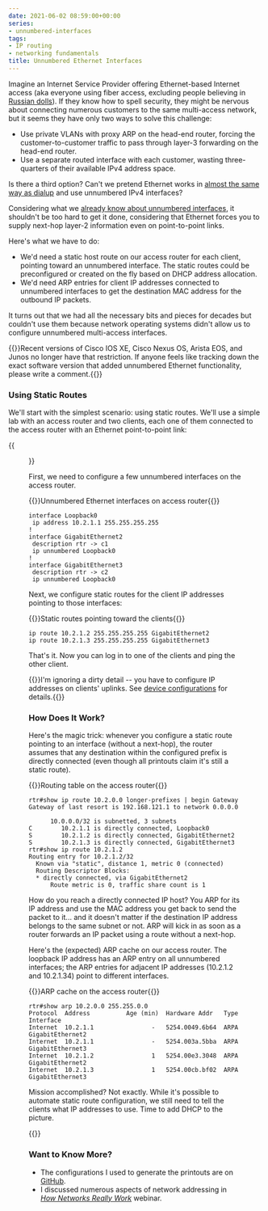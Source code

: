 ```yaml
---
date: 2021-06-02 08:59:00+00:00
series:
- unnumbered-interfaces
tags:
- IP routing
- networking fundamentals
title: Unnumbered Ethernet Interfaces
---
```

Imagine an Internet Service Provider offering Ethernet-based Internet access (aka everyone using fiber access, excluding people believing in [Russian dolls](/2008/10/internet-access-russian-dolls/)). If they know how to spell security, they might be nervous about connecting numerous customers to the same multi-access network, but it seems they have only two ways to solve this challenge:

* Use private VLANs with proxy ARP on the head-end router, forcing the customer-to-customer traffic to pass through layer-3 forwarding on the head-end router.
* Use a separate routed interface with each customer, wasting three-quarters of their available IPv4 address space.

Is there a third option? Can't we pretend Ethernet works in [almost the same way as dialup](/2021/05/fundamentals-unnumbered-ip-interfaces/) and use unnumbered IPv4 interfaces? 
<!--more-->
Considering what we [already know about unnumbered interfaces](/2021/05/routing-unnumbered-interfaces/), it shouldn't be too hard to get it done, considering that Ethernet forces you to supply next-hop layer-2 information even on point-to-point links.

Here's what we have to do:

* We'd need a static host route on our access router for each client, pointing toward an unnumbered interface. The static routes could be preconfigured or created on the fly based on DHCP address allocation.
* We'd need ARP entries for client IP addresses connected to unnumbered interfaces to get the destination MAC address for the outbound IP packets.

It turns out that we had all the necessary bits and pieces for decades but couldn't use them because network operating systems didn't allow us to configure unnumbered multi-access interfaces.  

{{<note info>}}Recent versions of Cisco IOS XE, Cisco Nexus OS, Arista EOS, and Junos no longer have that restriction. If anyone feels like tracking down the exact software version that added unnumbered Ethernet functionality, please write a comment.{{</note>}}

### Using Static Routes

We'll start with the simplest scenario: using static routes. We'll use a simple lab with an access router and two clients, each one of them connected to the access router with an Ethernet point-to-point link:

{{<figure src="/2021/06/Addr-Ethernet-Unnumbered-Static.png" caption="Lab topology">}}

First, we need to configure a few unnumbered interfaces on the access router.

{{<cc>}}Unnumbered Ethernet interfaces on access router{{</cc>}}
```
interface Loopback0
 ip address 10.2.1.1 255.255.255.255
!
interface GigabitEthernet2
 description rtr -> c1
 ip unnumbered Loopback0
!
interface GigabitEthernet3
 description rtr -> c2
 ip unnumbered Loopback0
```

Next, we configure static routes for the client IP addresses pointing to those interfaces:

{{<cc>}}Static routes pointing toward the clients{{</cc>}}
```
ip route 10.2.1.2 255.255.255.255 GigabitEthernet2
ip route 10.2.1.3 255.255.255.255 GigabitEthernet3
```

That's it. Now you can log in to one of the clients and ping the other client.

{{<note warn>}}I'm ignoring a dirty detail -- you have to configure IP addresses on clients' uplinks. See [device configurations](https://github.com/ipspace/netlab-examples/tree/master/routing/lan-unnumbered/static-routes) for details.{{</note>}}

### How Does It Work?

Here's the magic trick: whenever you configure a static route pointing to an interface (without a next-hop), the router assumes that any destination within the configured prefix is directly connected (even though all printouts claim it's still a static route).

{{<cc>}}Routing table on the access router{{</cc>}}
```
rtr#show ip route 10.2.0.0 longer-prefixes | begin Gateway
Gateway of last resort is 192.168.121.1 to network 0.0.0.0

      10.0.0.0/32 is subnetted, 3 subnets
C        10.2.1.1 is directly connected, Loopback0
S        10.2.1.2 is directly connected, GigabitEthernet2
S        10.2.1.3 is directly connected, GigabitEthernet3
rtr#show ip route 10.2.1.2
Routing entry for 10.2.1.2/32
  Known via "static", distance 1, metric 0 (connected)
  Routing Descriptor Blocks:
  * directly connected, via GigabitEthernet2
      Route metric is 0, traffic share count is 1
```

How do you reach a directly connected IP host? You ARP for its IP address and use the MAC address you get back to send the packet to it... and it doesn't matter if the destination IP address belongs to the same subnet or not. ARP will kick in as soon as a router forwards an IP packet using a route without a next-hop.

Here's the (expected) ARP cache on our access router. The loopback IP address has an ARP entry on all unnumbered interfaces; the ARP entries for adjacent IP addresses (10.2.1.2 and 10.2.1.34) point to different interfaces.

{{<cc>}}ARP cache on the access router{{</cc>}}
```
rtr#show arp 10.2.0.0 255.255.0.0
Protocol  Address          Age (min)  Hardware Addr   Type   Interface
Internet  10.2.1.1                -   5254.0049.6b64  ARPA   GigabitEthernet2
Internet  10.2.1.1                -   5254.003a.5bba  ARPA   GigabitEthernet3
Internet  10.2.1.2                1   5254.00e3.3048  ARPA   GigabitEthernet2
Internet  10.2.1.3                1   5254.00cb.bf02  ARPA   GigabitEthernet3
```

Mission accomplished? Not exactly. While it's possible to automate static route configuration, we still need to tell the clients what IP addresses to use. Time to add DHCP to the picture.

{{<next-in-series page="/posts/2021/06/unnumbered-ethernet-dhcp.md" />}}

### Want to Know More?

* The configurations I used to generate the printouts are on [GitHub](https://github.com/ipspace/netlab-examples/tree/master/routing/lan-unnumbered).
* I discussed numerous aspects of network addressing in *[How Networks Really Work](https://www.ipspace.net/How_Networks_Really_Work)* webinar.
